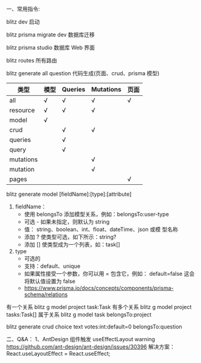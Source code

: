 一、常用指令:

blitz dev 启动

blitz prisma migrate dev 数据库迁移

blitz prisma studio 数据库 Web 界面

blitz routes 所有路由

blitz generate all question 代码生成(页面、crud、prisma 模型)

| 类型      | 模型 | Queries | Mutations | 页面 |
| --------- | ---- | ------- | --------- | ---- |
| all       | √    | √       | √         | √    |
| resource  | √    | √       | √         |      |
| model     | √    |         |           |      |
| crud      |      | √       | √         |      |
| queries   |      | √       |           |      |
| query     |      | √       |           |      |
| mutations |      |         | √         |      |
| mutation  |      |         | √         |      |
| pages     |      |         |           | √    |

blitz generate model [fieldName]:[type]:[attribute]

1. fieldName：
   - 使用 belongsTo 添加模型关系，例如：belongsTo:user-type
   - 可选 - 如果未指定，则默认为 string
   - 值： string、boolean、int、float、dateTime、json 或模 型名称
   - 添加 ? 使类型可选，如下所示：string?
   - 添加 [] 使类型成为一个列表，如：task[]
2. type
   - 可选的
   - 支持：default、unique
   - 如果属性接受一个参数，你可以用 = 包含它，例如： default=false 这会 将默认值设置为 false
   - <https://www.prisma.io/docs/concepts/components/prisma-schema/relations>

有一个关系 blitz g model project task:Task
有多个关系 blitz g model project tasks:Task[]
属于关系 blitz g model task belongsTo:project

blitz generate crud choice text votes:int:default=0 belongsTo:question

二、Q&A：
1、AntDesign 组件触发 useEffectLayout warning <https://github.com/ant-design/ant-design/issues/30396>
解决方案：React.useLayoutEffect = React.useEffect;
